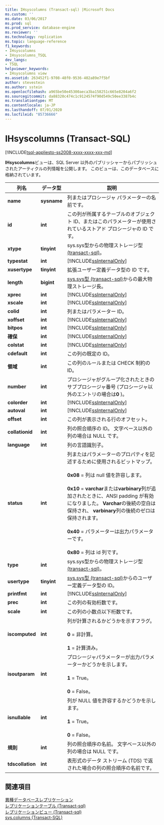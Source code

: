 ```yaml
---
title: IHsyscolumns (Transact-sql) |Microsoft Docs
ms.custom: ''
ms.date: 03/06/2017
ms.prod: sql
ms.prod_service: database-engine
ms.reviewer: ''
ms.technology: replication
ms.topic: language-reference
f1_keywords:
- IHsyscolumns
- IHsyscolumns_TSQL
dev_langs:
- TSQL
helpviewer_keywords:
- IHsyscolumns view
ms.assetid: 263452f1-9708-48f0-9536-402a89e7f5bf
author: stevestein
ms.author: sstein
ms.openlocfilehash: a965be50e45300aeca3ba158251c665e8204a6f2
ms.sourcegitcommit: da88320c474c1c9124574f90d549c50ee3387b4c
ms.translationtype: MT
ms.contentlocale: ja-JP
ms.lasthandoff: 07/01/2020
ms.locfileid: "85736666"
---
```

# <a name="ihsyscolumns-transact-sql"></a>IHsyscolumns (Transact-SQL)
[!INCLUDE[tsql-appliesto-ss2008-xxxx-xxxx-xxx-md](../../includes/applies-to-version/sqlserver.md)]

  **IHsyscolumns**ビューは、SQL Server 以外のパブリッシャーからパブリッシュされたアーティクルの列情報を公開します。 このビューは、このデータベースに格納されています。  
  
|列名|データ型|説明|  
|-----------------|---------------|-----------------|  
|**name**|**sysname**|列またはプロシージャ パラメーターの名前です。|  
|**id**|**int**|この列が所属するテーブルのオブジェクト ID、またはこのパラメーターが使用されているストアド プロシージャの ID です。|  
|**xtype**|**tinyint**|sys.sys型からの物理ストレージ型[&#40;transact-sql&#41;](../../relational-databases/system-compatibility-views/sys-systypes-transact-sql.md)。|  
|**typestat**|**int**|[!INCLUDE[ssInternalOnly](../../includes/ssinternalonly-md.md)]|  
|**xusertype**|**tinyint**|拡張ユーザー定義データ型の ID です。|  
|**length**|**bigint**|[sys.sys型 &#40;transact-sql&#41;](../../relational-databases/system-compatibility-views/sys-systypes-transact-sql.md)からの最大物理ストレージ長。|  
|**xprec**|**int**|[!INCLUDE[ssInternalOnly](../../includes/ssinternalonly-md.md)]|  
|**xscale**|**int**|[!INCLUDE[ssInternalOnly](../../includes/ssinternalonly-md.md)]|  
|**colid**|**int**|列またはパラメーター ID。|  
|**xoffset**|**int**|[!INCLUDE[ssInternalOnly](../../includes/ssinternalonly-md.md)]|  
|**bitpos**|**int**|[!INCLUDE[ssInternalOnly](../../includes/ssinternalonly-md.md)]|  
|**確保**|**int**|[!INCLUDE[ssInternalOnly](../../includes/ssinternalonly-md.md)]|  
|**colstat**|**int**|[!INCLUDE[ssInternalOnly](../../includes/ssinternalonly-md.md)]|  
|**cdefault**|**int**|この列の既定の ID。|  
|**領域**|**int**|この列のルールまたは CHECK 制約の ID。|  
|**number**|**int**|プロシージャがグループ化されたときのサブプロシージャ番号 (プロシージャ以外のエントリの場合は**0** )。|  
|**colorder**|**int**|[!INCLUDE[ssInternalOnly](../../includes/ssinternalonly-md.md)]|  
|**autoval**|**int**|[!INCLUDE[ssInternalOnly](../../includes/ssinternalonly-md.md)]|  
|**offset**|**int**|この列が表示される行のオフセット。|  
|**collationid**|**int**|列の照合順序の ID。 文字ベース以外の列の場合は NULL です。|  
|**language**|**int**|列の言語識別子。|  
|**status**|**int**|列またはパラメーターのプロパティを記述するために使用されるビットマップ。<br /><br /> **0x08** = 列は null 値を許容します。<br /><br /> **0x10** = **varchar**または**varbinary**列が追加されたときに、ANSI padding が有効になりました。 **Varchar**の後続の空白は保持され、 **varbinary**列の後続のゼロは保持されます。<br /><br /> **0x40** = パラメーターは出力パラメーターです。<br /><br /> **0x80** = 列は id 列です。|  
|**type**|**int**|sys.sys型からの物理ストレージ型[&#40;transact-sql&#41;](../../relational-databases/system-compatibility-views/sys-systypes-transact-sql.md)。|  
|**usertype**|**tinyint**|[sys.sys型 &#40;transact-sql&#41;](../../relational-databases/system-compatibility-views/sys-systypes-transact-sql.md)からのユーザー定義データ型の ID。|  
|**printfmt**|**int**|[!INCLUDE[ssInternalOnly](../../includes/ssinternalonly-md.md)]|  
|**prec**|**int**|この列の有効桁数です。|  
|**scale**|**int**|この列の小数点以下桁数です。|  
|**iscomputed**|**int**|列が計算されるかどうかを示すフラグ。<br /><br /> **0** = 非計算。<br /><br /> **1** = 計算済み。|  
|**isoutparam**|**int**|プロシージャパラメーターが出力パラメーターかどうかを示します。<br /><br /> **1** = True。<br /><br /> **0** = False。|  
|**isnullable**|**int**|列が NULL 値を許容するかどうかを示します。<br /><br /> **1** = True。<br /><br /> **0** = False。|  
|**規則**|**int**|列の照合順序の名前。 文字ベース以外の列の場合は NULL です。|  
|**tdscollation**|**int**|表形式のデータ ストリーム (TDS) で返された場合の列の照合順序の名前です。|  
  
## <a name="see-also"></a>関連項目  
 [異種データベースレプリケーション](../../relational-databases/replication/non-sql/heterogeneous-database-replication.md)   
 [レプリケーションテーブル &#40;Transact-sql&#41;](../../relational-databases/system-tables/replication-tables-transact-sql.md)   
 [レプリケーションビュー &#40;Transact-sql&#41;](../../relational-databases/system-views/replication-views-transact-sql.md)   
 [sys.columns &#40;Transact-SQL&#41;](../../relational-databases/system-catalog-views/sys-columns-transact-sql.md)  
  
  
